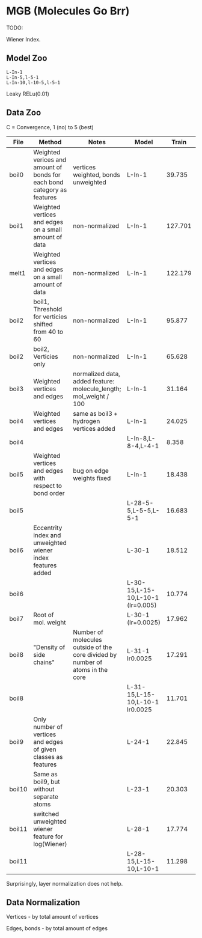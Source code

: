 # MGB (Molecules Go Brr)

TODO:

Wiener Index.

## Model Zoo

```
L-In-1
L-In-5,l-5-1
L-In-10,l-10-5,l-5-1
```

Leaky RELu(0.01)

## Data Zoo

C = Convergence, 1 (no) to 5 (best)

| File | Method | Notes | Model | Train | Valid | C |
|-|-|-|-|-|-|-|
|boil0 | Weighted verices and amount of bonds for each bond category as features |vertices weighted, bonds unweighted|L-In-1 | 39.735 | 41.939 | 5 | 
|boil1 | Weighted vertices and edges on a small amount of data |non-normalized| L-In-1 | 127.701 | 107.297 | 2 | 
|melt1 | Weighted vertices and edges on a small amount of data |non-normalized| L-In-1 | 122.179 | 138.810 | 2 |
|boil2 | boil1, Threshold for verticies shifted from 40 to 60 |non-normalized| L-In-1 | 95.877 | 91.354 | 2 |
|boil2 | boil2, Verticies only |non-normalized | L-In-1 | 65.628 | 61.316 | 5 |
|boil3 | Weighted vertices and edges | normalized data, added feature: molecule\_length; mol\_weight / 100 | L-In-1 | 31.164 | 27.502 | 5 |
|boil4 | Weighted vertices and edges | same as boil3 + hydrogen vertices added | L-In-1 | 24.025 | 23.512 | 5 |
|boil4 | | | L-In-8,L-8-4,L-4-1 | 8.358 | 17.468 | 4 |
|boil5 | Weighted vertices and edges with respect to bond order | bug on edge weights fixed | L-In-1 | 18.438 | 18.860 | 5 |
|boil5 | | | L-28-5-5,L-5-5,L-5-1 | 16.683 | 17.545 | 4 |
|boil6 | Eccentrity index and unweighted wiener index features added | | L-30-1 | 18.512 | 18.927 | 4 |
|boil6 | | | L-30-15,L-15-10,L-10-1 (lr=0.005)| 10.774 | 12.912 | 4 |
|boil7 | Root of mol. weight | | L-30-1 (lr=0.0025) |17.962 | 18.351  |4|
|boil8 | "Density of side chains" | Number of molecules outside of the core divided by number of atoms in the core | L-31-1 lr0.0025 | 17.291 | 17.445| 4 |
|boil8 | | | L-31-15,L-15-10,L-10-1 lr0.0025 | 11.701 | 12.469 | 3 |
|boil9 |Only number of vertices and edges of given classes as features | | L-24-1 | 22.845 | 19.169 | 5 |
|boil10 |Same as boil9, but without separate atoms | | L-23-1 | 20.303 | 19.666 | 5 |
|boil11 | switched unweighted wiener feature for log(Wiener)  | | L-28-1 | 17.774 | 16.958 | 5 |
|boil11 |  | | L-28-15,L-15-10,L-10-1 | 11.298 | 12.373 | 4 |

Surprisingly, layer normalization does not help.

## Data Normalization

Vertices - by total amount of vertices

Edges, bonds - by total amount of edges
